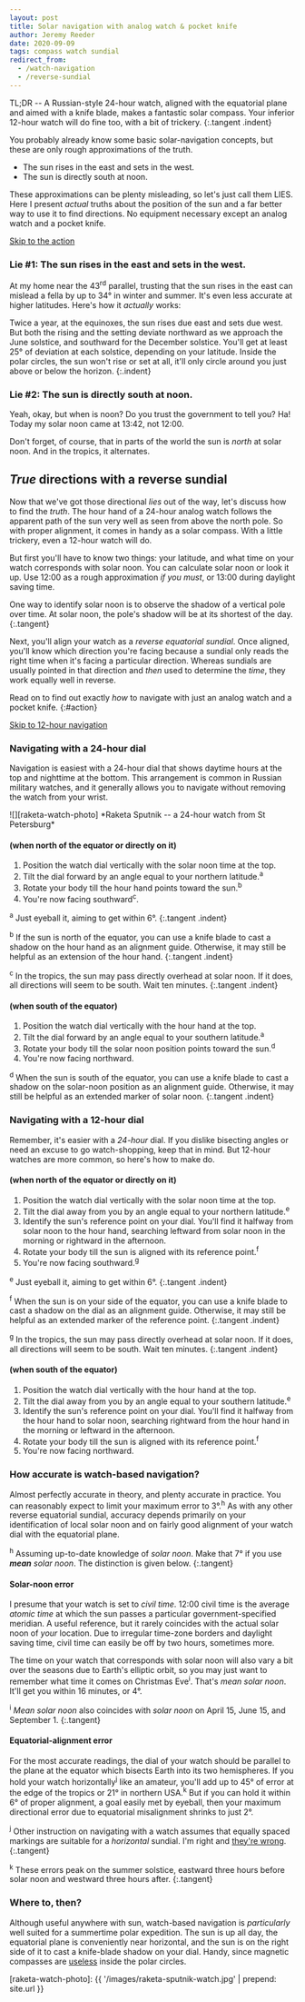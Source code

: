 ```yaml
---
layout: post
title: Solar navigation with analog watch & pocket knife
author: Jeremy Reeder
date: 2020-09-09
tags: compass watch sundial
redirect_from:
  - /watch-navigation
  - /reverse-sundial
---
```


TL;DR -- A Russian-style 24-hour watch, aligned with the equatorial plane and
aimed with a knife blade, makes a fantastic solar compass. Your inferior
12-hour watch will do fine too, with a bit of trickery.
{:.tangent .indent}

You probably already know some basic solar-navigation concepts, but these are
only rough approximations of the truth.
- The sun rises in the east and sets in the west.
- The sun is directly south at noon.

These approximations can be plenty misleading, so let's just call them LIES.
Here I present _actual_ truths about the position of the sun and a far better
way to use it to find directions. No equipment necessary except an analog
watch and a pocket knife.

<a class="btn" href="#action">Skip to the action</a>

### Lie #1: The sun rises in the east and sets in the west.

At my home near the 43<sup>rd</sup> parallel, trusting that the sun rises in
the east can mislead a fella by up to 34° in winter and summer. It's even less
accurate at higher latitudes. Here's how it _actually_ works:

Twice a year, at the equinoxes, the sun rises due east and sets due west.
But both the rising and the setting deviate northward as we
approach the June solstice, and southward for the
December solstice. You'll get at least 25° of deviation at each solstice,
depending on your latitude. Inside the polar circles, the sun won't
rise or set at all, it'll only circle around you just above or below the
horizon.
{:.indent}

### Lie #2: The sun is directly south at noon.

Yeah, okay, but when is noon? Do you trust the government to tell you? Ha!
Today my solar noon came at 13:42, not 12:00.

Don't forget, of course, that in parts of the world the sun is _north_ at solar
noon. And in the tropics, it alternates.

## _True_ directions with a reverse sundial

Now that we've got those directional _lies_ out of the way, let's discuss how
to find the _truth_. The hour hand of a 24-hour analog watch follows the
apparent path of the sun very well as seen from above the north pole. So with
proper alignment, it comes in handy as a solar compass. With a little trickery,
even a 12-hour watch will do.

But first you'll have to know two things: your latitude, and what time on your
watch corresponds with solar noon. You can calculate solar noon or look it up.
Use 12:00 as a rough approximation _if you must_, or 13:00 during daylight
saving time.

One way to identify solar noon is to observe the shadow of a vertical pole over
time. At solar noon, the pole's shadow will be at its shortest of the day.
{:.tangent}

Next, you'll align your watch as a _reverse equatorial sundial_. Once aligned,
you'll know which direction you're facing because a sundial only reads the
right time when it's facing a particular direction. Whereas sundials are
usually pointed in that direction and _then_ used to determine the _time_, they
work equally well in reverse.

Read on to find out exactly _how_ to navigate with just an analog watch and a
pocket knife.
{:#action}

<a class="btn" href="#navigating-with-a-12-hour-dial">Skip to 12-hour navigation</a>

### Navigating with a 24-hour dial

Navigation is easiest with a 24-hour dial that shows daytime hours at the top
and nighttime at the bottom. This arrangement is common in Russian military
watches, and it generally allows you to navigate without removing the watch
from your wrist.

<div class="gallery indent" markdown="1">
![][raketa-watch-photo]
*Raketa Sputnik -- a 24-hour watch from St Petersburg*
</div>

#### (when north of the equator or directly on it)
1. Position the watch dial vertically with the solar noon time at the top.
2. Tilt the dial forward by an angle equal to your northern latitude.<sup>a</sup>
3. Rotate your body till the hour hand points toward the sun.<sup>b</sup>
4. You're now facing southward<sup>c</sup>.

<sup>a</sup> Just eyeball it, aiming to get within 6°.
{:.tangent .indent}

<sup>b</sup> If the sun is north of the equator, you can use a knife blade to
cast a shadow on the hour hand as an alignment guide. Otherwise, it may still
be helpful as an extension of the hour hand.
{:.tangent .indent}

<sup>c</sup> In the tropics, the sun may pass directly overhead at solar noon.
If it does, all directions will seem to be south. Wait ten minutes.
{:.tangent .indent}

#### (when south of the equator)
1. Position the watch dial vertically with the hour hand at the top.
2. Tilt the dial forward by an angle equal to your southern latitude.<sup>a</sup>
3. Rotate your body till the solar noon position points toward the sun.<sup>d</sup>
4. You're now facing northward.

<sup>d</sup> When the sun is south of the equator, you can use a knife blade to
cast a shadow on the solar-noon position as an alignment guide. Otherwise, it
may still be helpful as an extended marker of solar noon.
{:.tangent .indent}

### Navigating with a 12-hour dial

Remember, it's easier with a _24-hour_ dial. If you dislike bisecting angles or
need an excuse to go watch-shopping, keep that in mind. But 12-hour watches are
more common, so here's how to make do.

#### (when north of the equator or directly on it)

1. Position the watch dial vertically with the solar noon time at the top.
2. Tilt the dial away from you by an angle equal to your northern latitude.<sup>e</sup>
3. Identify the sun's reference point on your dial. You'll find it halfway from solar noon to the hour hand, searching leftward from solar noon in the morning or rightward in the afternoon.
4. Rotate your body till the sun is aligned with its reference point.<sup>f</sup>
5. You're now facing southward.<sup>g</sup>

<sup>e</sup> Just eyeball it, aiming to get within 6°.
{:.tangent .indent}

<sup>f</sup> When the sun is on your side of the equator, you can use a knife
blade to cast a shadow on the dial as an alignment guide. Otherwise, it may
still be helpful as an extended marker of the reference point.
{:.tangent .indent}

<sup>g</sup> In the tropics, the sun may pass directly overhead at solar noon.
If it does, all directions will seem to be south. Wait ten minutes.
{:.tangent .indent}

#### (when south of the equator)

1. Position the watch dial vertically with the hour hand at the top.
2. Tilt the dial away from you by an angle equal to your southern latitude.<sup>e</sup>
3. Identify the sun's reference point on your dial. You'll find it halfway from the hour hand to solar noon, searching rightward from the hour hand in the morning or leftward in the afternoon.
4. Rotate your body till the sun is aligned with its reference point.<sup>f</sup>
5. You're now facing northward.

### How accurate is watch-based navigation?

Almost perfectly accurate in theory, and plenty accurate in practice. You can
reasonably expect to limit your maximum error to 3°.<sup>h</sup> As with any
other reverse equatorial sundial, accuracy depends primarily on your
identification of local solar noon and on fairly good alignment of your watch
dial with the equatorial plane.

<sup>h</sup> Assuming up-to-date knowledge of _solar noon_. Make that 7° if you
use _**mean** solar noon_. The distinction is given below.
{:.tangent}

#### Solar-noon error

I presume that your watch is set to _civil time_. 12:00 civil time is the
average _atomic time_ at which the sun passes a particular government-specified
meridian. A useful reference, but it rarely coincides with the actual solar
noon of _your_ location. Due to irregular time-zone borders and daylight saving
time, civil time can easily be off by two hours, sometimes more.

The time on your watch that corresponds with solar noon will also vary a bit
over the seasons due to Earth's elliptic orbit, so you may just want to
remember what time it comes on Christmas Eve<sup>i</sup>. That's _mean solar
noon_. It'll get you within 16 minutes, or 4°.

<sup>i</sup> _Mean solar noon_ also coincides with _solar noon_ on April 15,
June 15, and September 1.
{:.tangent}

#### Equatorial-alignment error

For the most accurate readings, the dial of your watch should be parallel to
the plane at the equator which bisects Earth into its two hemispheres. If you
hold your watch horizontally<sup>j</sup> like an amateur, you'll add up to 45°
of error at the edge of the tropics or 21° in northern USA.<sup>k</sup> But if
you can hold it within 6° of proper alignment, a goal easily met by eyeball,
then your maximum directional error due to equatorial misalignment shrinks to
just 2°.

<sup>j</sup> Other instruction on navigating with a watch assumes that equally
spaced markings are suitable for a _horizontal_ sundial. I'm right and [they're
wrong][bicevskis-error].
{:.tangent}

<sup>k</sup> These errors peak on the summer solstice, eastward three hours
before solar noon and westward three hours after.
{:.tangent}

### Where to, then?

Although useful anywhere with sun, watch-based navigation is _particularly_
well suited for a summertime polar expedition. The sun is up all day, the
equatorial plane is conveniently near horizontal, and the sun is on the right
side of it to cast a knife-blade shadow on your dial. Handy, since magnetic
compasses are [useless][compass-failure] inside the polar circles.


[raketa-watch-photo]:   {{ '/images/raketa-sputnik-watch.jpg'   | prepend: site.url }}

[bicevskis-error]:  http://www.wildwoodsurvival.com/survival/navigation/rbsolarnav/index.html
[compass-failure]:  https://cultofsea.com/general/using-magnetic-compass-in-polar-regions/
